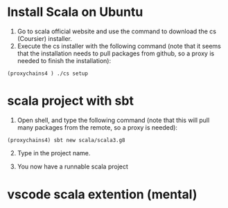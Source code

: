 # Install Scala on Ubuntu
1. Go to scala official website and use the command to download the cs (Coursier) installer.
2. Execute the cs installer with the following command (note that it seems that the installation needs to pull packages from github, so a proxy is needed to finish the installation):
```shell
(proxychains4 ) ./cs setup
```

# scala project with sbt
1. Open shell, and type the following command (note that this will pull many packages from the remote, so a proxy is needed):
```shell
(proxychains4) sbt new scala/scala3.g8
```

2. Type in the project name.

3. You now have a runnable scala project

# vscode scala extention (mental)

